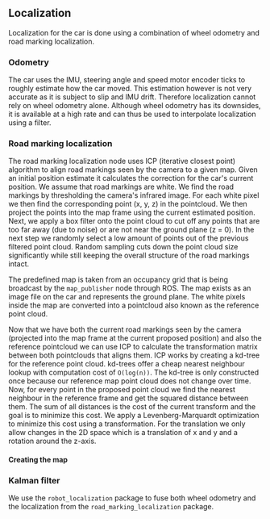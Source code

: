 ## Localization
Localization for the car is done using a combination of wheel odometry and road marking localization.

### Odometry
The car uses the IMU, steering angle and speed motor encoder ticks to roughly estimate how the car moved. This estimation however is not very accurate as it is subject to slip and IMU drift. Therefore localization cannot rely on wheel odometry alone. Although wheel odometry has its downsides, it is available at a high rate and can thus be used to interpolate localization using a filter.

### Road marking localization
The road marking localization node uses ICP (iterative closest point) algorithm to align road markings seen by the camera to a given map. Given an initial position estimate it calculates the correction for the car's current position. We assume that road markings are white. We find the road markings by thresholding the camera's infrared image. For each white pixel we then find the corresponding point (x, y, z) in the pointcloud. We then project the points into the map frame using the current estimated position. Next, we apply a box filter onto the point cloud to cut off any points that are too far away (due to noise) or are not near the ground plane (z = 0). In the next step we randomly select a low amount of points out of the previous filtered point cloud. Random sampling cuts down the point cloud size significantly while still keeping the overall structure of the road markings intact.

The predefined map is taken from an occupancy grid that is being broadcast by the `map_publisher` node through ROS. The map exists as an image file on the car and represents the ground plane. The white pixels inside the map are converted into a pointcloud also known as the reference point cloud.

Now that we have both the current road markings seen by the camera (projected into the map frame at the current proposed position) and also the reference pointcloud we can use ICP to calculate the transformation matrix between both pointclouds that aligns them. ICP works by creating a kd-tree for the reference point cloud. kd-trees offer a cheap nearest neighbour lookup with computation cost of `O(log(n))`. The kd-tree is only constructed once because our reference map point cloud does not change over time. Now, for every point in the proposed point cloud we find the nearest neighbour in the reference frame and get the squared distance between them. The sum of all distances is the cost of the current transform and the goal is to minimize this cost. We apply a Levenberg-Marquardt optimization to minimize this cost using a transformation. For the translation we only allow changes in the 2D space which is a translation of x and y and a rotation around the z-axis.

#### Creating the map

### Kalman filter
We use the `robot_localization` package to fuse both wheel odometry and the localization from the `road_marking_localization` package.
